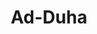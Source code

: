 ---
title: "Ad-Duha"
arabic: "الضحى"
no: 93
arabic_no: ٩٣
ayah: 11
prev: al-lail
next: asy-syarh
---